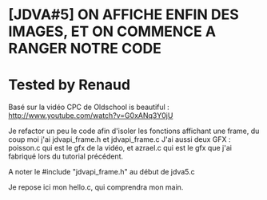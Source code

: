 # [JDVA#5] ON AFFICHE ENFIN DES IMAGES, ET ON COMMENCE A RANGER NOTRE CODE
# Tested by Renaud

Basé sur la vidéo CPC de Oldschool is beautiful : http://www.youtube.com/watch?v=G0xANq3Y0jU

Je refactor un peu le code afin d'isoler les fonctions affichant une frame, du coup moi j'ai jdvapi_frame.h et jdvapi_frame.c
J'ai aussi deux GFX : poisson.c qui est le gfx de la vidéo, et azrael.c qui est le gfx que j'ai fabriqué lors du tutorial précédent.

A noter le #include "jdvapi_frame.h" au début de jdva5.c

Je repose ici mon hello.c, qui comprendra mon main.
